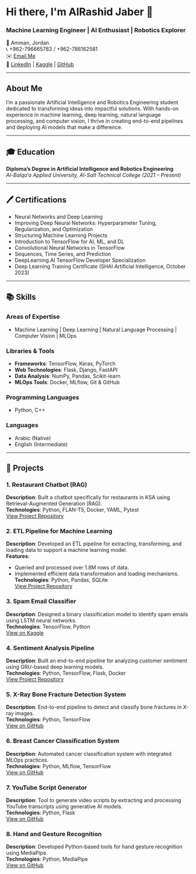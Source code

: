 # Hi there, I'm AlRashid Jaber 👋

### Machine Learning Engineer | AI Enthusiast | Robotics Explorer

📍 Amman, Jordan\
📞 +962-796665783 / +962-788162581\
✉️ [Email Me](mailto\:alrashidissa2001@hotmail.com)\
🔗 [LinkedIn](#) | [Kaggle](#) | [GitHub](#)

---

## About Me

I’m a passionate Artificial Intelligence and Robotics Engineering student dedicated to transforming ideas into impactful solutions. With hands-on experience in machine learning, deep learning, natural language processing, and computer vision, I thrive in creating end-to-end pipelines and deploying AI models that make a difference.

---

## 🎓 Education

**Diploma’s Degree in Artificial Intelligence and Robotics Engineering**\
*Al-Balqa’a Applied University, Al-Salt Technical College (2021 – Present)*

---

## 🖊️ Certifications

- Neural Networks and Deep Learning
- Improving Deep Neural Networks: Hyperparameter Tuning, Regularization, and Optimization
- Structuring Machine Learning Projects
- Introduction to TensorFlow for AI, ML, and DL
- Convolutional Neural Networks in TensorFlow
- Sequences, Time Series, and Prediction
- DeepLearning.AI TensorFlow Developer Specialization
- Deep Learning Training Certificate (SHAI Artificial Intelligence, October 2023)

---

## 📚 Skills

### Areas of Expertise

- Machine Learning | Deep Learning | Natural Language Processing | Computer Vision | MLOps

### Libraries & Tools

- **Frameworks**: TensorFlow, Keras, PyTorch
- **Web Technologies**: Flask, Django, FastAPI
- **Data Analysis**: NumPy, Pandas, Scikit-learn
- **MLOps Tools**: Docker, MLflow, Git & GitHub

### Programming Languages

- Python, C++

### Languages

- Arabic (Native)
- English (Intermediate)

---

## 🎡 Projects

### 1. Restaurant Chatbot (RAG)

**Description**: Built a chatbot specifically for restaurants in KSA using Retrieval-Augmented Generation (RAG).\
**Technologies**: Python, FLAN-T5, Docker, YAML, Pytest\
[View Project Repository](#)

### 2. ETL Pipeline for Machine Learning

**Description**: Developed an ETL pipeline for extracting, transforming, and loading data to support a machine learning model.\
**Features**:

- Queried and processed over 1.8M rows of data.
- Implemented efficient data transformation and loading mechanisms.\
  **Technologies**: Python, Pandas, SQLite\
  [View Project Repository](#)

### 3. Spam Email Classifier

**Description**: Designed a binary classification model to identify spam emails using LSTM neural networks.\
**Technologies**: TensorFlow, Python\
[View on Kaggle](https://www.kaggle.com/code/japeralrashid/text-classification)

### 4. Sentiment Analysis Pipeline

**Description**: Built an end-to-end pipeline for analyzing customer sentiment using GRU-based deep learning models.\
**Technologies**: Python, TensorFlow, Flask, Docker\
[View Project Repository](#)

### 5. X-Ray Bone Fracture Detection System

**Description**: End-to-end pipeline to detect and classify bone fractures in X-ray images.\
**Technologies**: Python, TensorFlow\
[View on GitHub](https://github.com/AlRashidIssa/X-Ray-Bones-Fracture-Detection)

### 6. Breast Cancer Classification System

**Description**: Automated cancer classification system with integrated MLOps practices.\
**Technologies**: Python, MLflow, TensorFlow\
[View on GitHub](https://github.com/AlRashidIssa/BreastCancer/tree/dev)

### 7. YouTube Script Generator

**Description**: Tool to generate video scripts by extracting and processing YouTube transcripts using generative AI models.\
**Technologies**: Python, Flask\
[View on GitHub](https://github.com/AlRashidIssa/YouTube-Script-Generator)

### 8. Hand and Gesture Recognition

**Description**: Developed Python-based tools for hand gesture recognition using MediaPipe.\
**Technologies**: Python, MediaPipe\
[View on GitHub](https://github.com/AlRashidIssa/AdvancedComputerVision)


